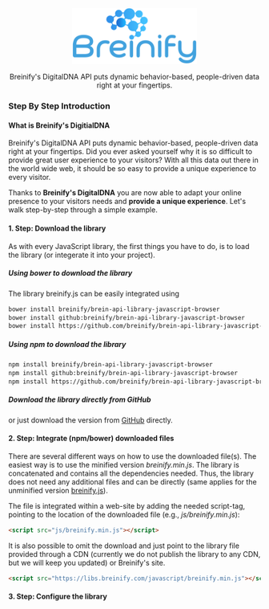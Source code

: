 <p align="center">
  <img src="https://raw.githubusercontent.com/Breinify/brein-api-library-javascript-browser/master/documentation/img/logo.png" alt="Breinify API JavaScript Library" width="250">
</p>

<p align="center">
Breinify's DigitalDNA API puts dynamic behavior-based, people-driven data right at your fingertips.
</p>

### Step By Step Introduction

#### What is Breinify's DigitialDNA

Breinify's DigitalDNA API puts dynamic behavior-based, people-driven data right at your fingertips. Did you ever asked yourself why it is so difficult to provide great user experience to your visitors? With all this data out there in the world wide web, it should be so easy to provide a unique experience to every visitor.

Thanks to **Breinify's DigitalDNA** you are now able to adapt your online presence to your visitors needs and **provide a unique experience**. Let's walk step-by-step through a simple example.

#### 1. Step: Download the library

As with every JavaScript library, the first things you have to do, is to load the library (or integerate it into your project).

##### Using *bower* to download the library

The library breinify.js can be easily integrated using

```bash
bower install breinify/brein-api-library-javascript-browser
bower install github:breinify/brein-api-library-javascript-browser
bower install https://github.com/breinify/brein-api-library-javascript-browser/tarball/master
```

##### Using *npm* to download the library

```bash
npm install breinify/brein-api-library-javascript-browser
npm install github:breinify/brein-api-library-javascript-browser
npm install https://github.com/breinify/brein-api-library-javascript-browser/tarball/master
```

##### Download the library directly from GitHub

or just download the version from [GitHub](https://raw.githubusercontent.com/Breinify/brein-api-library-javascript-browser/master/dist/breinify.min.js) directly.

#### 2. Step: Integrate (npm/bower) downloaded files

There are several different ways on how to use the downloaded file(s). The easiest way is to use the minified version *breinify.min.js*. The library is concatenated and contains all the dependencies needed. Thus, the library does not need any additional files and can be directly (same applies for the unminified version [breinify.js](https://raw.githubusercontent.com/Breinify/brein-api-library-javascript-browser/master/dist/breinify.js)).

The file is integrated within a web-site by adding the needed script-tag, pointing to the location of the downloaded file (e.g., *js/breinify.min.js*):

```html
<script src="js/breinify.min.js"></script>
```

It is also possible to omit the download and just point to the library file provided through a CDN (currently we do not publish the library to any CDN, but we will keep you updated) or Breinify's site.

```html
<script src="https://libs.breinify.com/javascript/breinify.min.js"></script>
```

#### 3. Step: Configure the library




